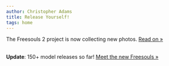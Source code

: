 ```yaml
---
author: Christopher Adams
title: Release Yourself!
tags: home
---
```


The Freesouls 2 project is now collecting new photos. <a href="http://freesouls.cc/need-release.html">Read on &raquo;</a><br /><br />

<b>Update</b>: 150+ model releases so far! <a href="http://freesouls.cc/pic-newreleases/">Meet the new Freesouls &raquo;</a>


